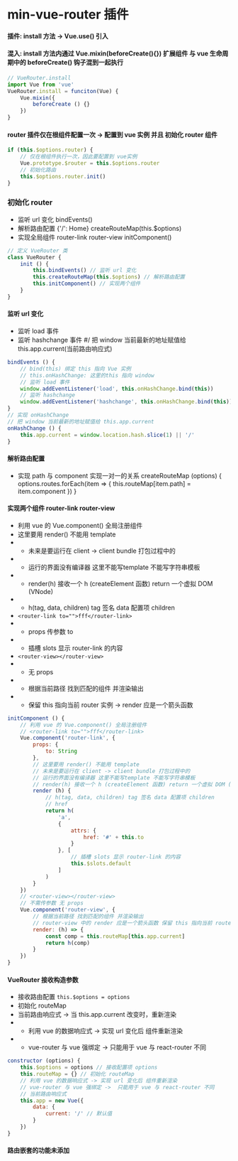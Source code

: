 # min-vue-router 插件
#### 插件: install 方法 -> Vue.use() 引入
#### 混入: install 方法内通过 Vue.mixin(beforeCreate(){}) 扩展组件  与 vue 生命周期中的 beforeCreate() 钩子混到一起执行
```js
// VueRouter.install
import Vue from 'vue'
VueRouter.install = funciton(Vue) {
    Vue.mixin({
        beforeCreate () {}
    })
}
```
#### router 插件仅在根组件配置一次 -> 配置到 vue 实例 并且 初始化 router 组件
```js
if (this.$options.router) {
    // 仅在根组件执行一次，因此要配置到 vue实例
    Vue.prototype.$router = this.$options.router
    // 初始化路由
    this.$options.router.init()
}
```
### 初始化 router 
- 监听 url 变化 bindEvents()
- 解析路由配置 {'/': Home} createRouteMap(this.$options)
- 实现全局组件 router-link router-view initComponent()

```js
// 定义 VueRouter 类
class VueRouter {
    init () {
        this.bindEvents() // 监听 url 变化
        this.createRouteMap(this.$options) // 解析路由配置
        this.initComponent() // 实现两个组件
    }
}
```
#### 监听 url 变化
- 监听 load 事件
- 监听 hashchange 事件 #/ 把 window 当前最新的地址赋值给 this.app.current(当前路由响应式)
```js
bindEvents () {
    // bind(this) 绑定 this 指向 Vue 实例
    // this.onHashChange: 这里的this 指向 window
    // 监听 load 事件
    window.addEventListener('load', this.onHashChange.bind(this))
    // 监听 hashchange
    window.addEventListener('hashchange', this.onHashChange.bind(this))
}
// 实现 onHashChange
// 把 window 当前最新的地址赋值给 this.app.current
onHashChange () {
    this.app.current = window.location.hash.slice(1) || '/'
}
```
#### 解析路由配置
- 实现 path 与 component 实现一对一的关系
createRouteMap (options) {
    options.routes.forEach(item => {
        this.routeMap[item.path] = item.component
    })
}
#### 实现两个组件 router-link router-view
- 利用 vue 的 Vue.component() 全局注册组件
- 这里要用 render() 不能用 template
- - 未来是要运行在 client -> client bundle 打包过程中的
- - 运行的界面没有编译器 这里不能写template 不能写字符串模板
- - render(h) 接收一个 h (createElement 函数) return 一个虚拟 DOM (VNode)
- - h(tag, data, children) tag 签名 data 配置项 children
- `<router-link to="">fff</router-link>`
- - props 传参数 to
- - 插槽 slots 显示 router-link 的内容
- `<router-view></router-view>` 
- - 无 props
- - 根据当前路径 找到匹配的组件 并渲染输出
- - 保留 this 指向当前 router 实例 -> render 应是一个箭头函数 
```js
initComponent () {
    // 利用 vue 的 Vue.component() 全局注册组件
    // <router-link to="">fff</router-link>
    Vue.component('router-link', {
        props: {
            to: String
        },
        // 这里要用 render() 不能用 template
        // 未来是要运行在 client -> client bundle 打包过程中的
        // 运行的界面没有编译器 这里不能写template 不能写字符串模板
        // render(h) 接收一个 h (createElement 函数) return 一个虚拟 DOM (VNode)
        render (h) {
            // h(tag, data, children) tag 签名 data 配置项 children
            // href
            return h(
                'a',
                {
                    attrs: {
                        href: '#' + this.to
                    }
                }, [
                    // 插槽 slots 显示 router-link 的内容
                    this.$slots.default
                ]
            )
        }
    })
    // <router-view></router-view>
    // 不需传参数 无 props
    Vue.component('router-view', {
        // 根据当前路径 找到匹配的组件 并渲染输出
        // router-view 中的 render 应是一个箭头函数 保留 this 指向当前 router 实例
        render: (h) => {
            const comp = this.routeMap[this.app.current]
            return h(comp)
        }
    })
}
```
#### VueRouter 接收构造参数
- 接收路由配置 `this.$options = options`
- 初始化 routeMap 
- 当前路由响应式 -> 当 this.app.current 改变时，重新渲染
- - 利用 vue 的数据响应式 -> 实现 url 变化后 组件重新渲染
- - vue-router 与 vue 强绑定 ->  只能用于 vue 与 react-router 不同
```js
constructor (options) {
    this.$options = options // 接收配置项 options
    this.routeMap = {} // 初始化 routeMap
    // 利用 vue 的数据响应式 -> 实现 url 变化后 组件重新渲染
    // vue-router 与 vue 强绑定 ->  只能用于 vue 与 react-router 不同
    // 当前路由响应式
    this.app = new Vue({
        data: {
            current: '/' // 默认值
        }
    })
}
```
#### 路由嵌套的功能未添加